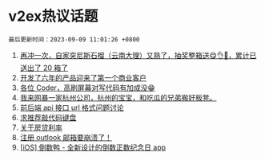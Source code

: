 # v2ex热议话题

`最后更新时间：2023-09-09 11:01:26 +0800`

1. [再冲一次，自家突尼斯石榴（云南大理）又熟了，抽奖整箱送😋👌🧺，累计已送出了 20 箱了](https://www.v2ex.com/t/971992)
1. [开发了六年的产品迎来了第一个商业客户](https://www.v2ex.com/t/971996)
1. [各位 Coder，高刷屏幕对写代码有加成没😁](https://www.v2ex.com/t/972050)
1. [我来网暴一家杭州公司，杭州的宝宝，和吃瓜的兄弟搬好板凳。](https://www.v2ex.com/t/972102)
1. [前后端 api 接口 url 格式问题讨论](https://www.v2ex.com/t/971993)
1. [求推荐敲代码键盘](https://www.v2ex.com/t/972024)
1. [关于房贷利率](https://www.v2ex.com/t/972044)
1. [注册 outlook 邮箱要崩溃了！](https://www.v2ex.com/t/972036)
1. [[iOS] 倒数鸭 - 全新设计的倒数正数纪念日 app](https://www.v2ex.com/t/972076)

